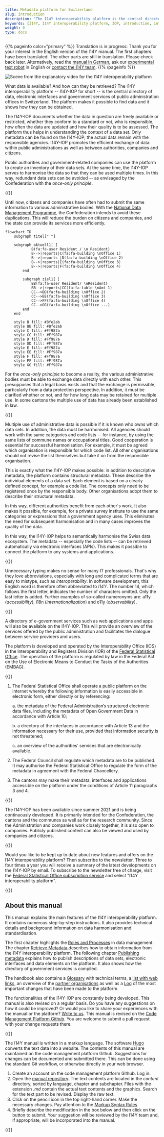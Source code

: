 ```yaml
---
title: Metadata platform for Switzerland 
slug: introduction
description: 'The I14Y interoperability platform is the central directory of data, electronic interfaces and government services in Switzerland. The platform also provides tools so that data can be used multiple times. This relieves the burden on companies, citizens and the authorities.'
keywords: [I14Y, I14Y interoperability platform, IOP, introduction, interoperability, multiple use, Switzerland, data set, electronic interface, data sets, electronic interface, API, once-only principle, secondary use of data, harmonisation, standardisation]]
weight: 0
type: docs
---
```


{{% pageinfo color="primary" %}}
Translation is in progress: Thank you for your interest in the English version of the I14Y manual. The first chapters have been translated. The other parts are still in translation. Please check back later. Alternatively, read the [manual in German](https://handbook.i14y.admin.ch), ask our [experimental text robot](https://www.i14y.admin.ch/de/labs/chatbot) in English or [contact the I14Y team](mailto:i14y@bfs.admin.ch).
{{% /pageinfo %}}


![ Scene from the explanatory video for the I14Y interoperability platform](/handbook/img/i14y-film_55.png)

What data is available? And how can they be retrieved? The I14Y interoperability platform -- I14Y-IOP for short -- is the central directory of data, electronic interfaces and government services of public administration offices in Switzerland. The platform makes it possible to find data and it shows how they can be obtained.

The I14Y-IOP documents whether the data in question are freely available or restricted, whether they conform to a standard or not, who is responsible, how often the data are updated and how their quality is to be assessed. The platform thus helps in understanding the context of a data set. Only metadata can be found on the I14Y-IOP; the actual data remain with the responsible agencies. I14Y-IOP promotes the efficient exchange of data within public administrations as well as between authorities, companies and citizens.

Public authorities and government-related companies can use the platform to create an inventory of their data sets. At the same time, the I14Y-IOP serves to harmonise the data so that they can be used multiple times. In this way, redundant data sets can be avoided -- as envisaged by the Confederation with the _once-only principle_.

{{<alert title=" What is the <i> once-only principle </i>?" color="info">}}

Until now, citizens and companies have often had to submit the same information to various administrative bodies.
With the [National Data Management Programme](https://www.bfs.admin.ch/bfs/en/home/nadb/nadb.html), the Confederation intends to avoid these duplications. This will reduce the burden on citizens and companies, and the state can provide its services more efficiently.

```mermaid
flowchart TD
    subgraph titel[" "]
        
    subgraph aktuell1[ ]
            B(fa:fa-user Resident / \n Resident)
            B-->|reports|C(fa:fa-building \nOffice 1)
            B-->|reports |D(fa:fa-building \nOffice 2)
            B-->|reports|E(fa:fa-building \nOffice 3)
            B-->|reports|F(fa:fa-building \nOffice 4)
        end
    
        subgraph ziel1[ ]
            BB(fa:fa-user Resident/ \nResident)
            BB-->|reports|CC(fa:fa-table \nAmt 1)
            CC-->DD(fa:fa-building \nOffice 2)
            CC-->EE(fa:fa-building \nOffice 3)
            CC-->FF(fa:fa-building \nOffice 4)
            CC-->GG(fa:fa-building \nOffice ...)
        end
    end
    
    style B fill: #Bfe2ab
    style BB fill: #Bfe2ab
    style C fill: #Ff987a
    style CC fill: #Ff987a
    style D fill: #Ff987a
    style DD fill: #Ff987a
    style E fill: #Ff987a
    style EE fill: #Ff987a
    style F fill: #Ff987a
    style FF fill: #Ff987a
    style GG fill: #Ff987a
```

For the _once-only principle_ to become a reality, the various administrative bodies must be able to exchange data directly with each other. This presupposes that a legal basis exists and that the exchange is permissible, particularly from a data protection perspective. In addition, it must be clarified whether or not, and for how long data may be retained for multiple use. In some cantons the multiple use of data has already been established in law.

{{</alert>}}

Multiple use of administrative data is possible if it is known who owns which data sets. In addition, the data must be harmonised. All agencies should work with the same categories and code lists -- for instance, by using the same lists of commune names or occupational titles. Good cooperation is essential for successful harmonisation. For example, it must be agreed which organisation is responsible for which code list. All other organisations should not revise the list themselves but take it on from the responsible organisation.

This is exactly what the I14Y-IOP makes possible: in addition to descriptive metadata, the platform contains structural metadata. These describe the individual elements of a data set. Each element is based on a clearly defined concept, for example a code list. The concepts only need to be registered once by the responsible body. Other organisations adopt them to describe their structural metadata.

In this way, different authorities benefit from each other's work. It also makes it possible, for example, for a private survey institute to use the same categories or expressions that a government agency uses. This eliminates the need for subsequent harmonisation and in many cases improves the quality of the data.

In this way, the I14Y-IOP helps to semantically harmonise the Swiss data ecosystem. The metadata -- especially the code lists -- can be retrieved automatically via electronic interfaces (APIs). This makes it possible to connect the platform to any systems and applications.

{{<alert title="What does I14Y mean?" color="info">}}

Unnecessary typing makes no sense for many IT professionals. That's why they love abbreviations, especially with long and complicated terms that are easy to mistype, such as _interoperability_. In software development, this English word is therefore often abbreviated to _I14Y_. The number 14, which follows the first letter, indicates the number of characters omitted. Only the last letter is added. Further examples of so-called numeronyms are: a11y (_accessibility_), i18n (_internationalization_) and o11y (_observability_).

{{</alert>}}

A directory of e-government services such as web applications and apps will also be available on the I14Y-IOP. This will provide an overview of the services offered by the public administration and facilitates the dialogue between service providers and users.

<!-- ![Scene on the government service directory from the explanatory video on the I14Y Interoperability Platform](/handbook/img/i14y-film_160.png) -->

The platform is developed and operated by the Interoperability Office (IOS) in the Interoperability and Registers Division (IOR) of the [Federal Statistical Office](https://www.bfs.admin.ch). The operation of the platform is regulated by law in the Federal Act on the Use of Electronic Means to Conduct the Tasks of the Authorities (EMBAG).

{{<card header="Statutory basis" title="__Art. 14 Interoperability Platform__" footer=" Federal Act on the Use of Electronic Means to Conduct the Tasks of the Authorities [(EMBAG)](https://www.fedlex.admin.ch/eli/fga/2023/787/de)">}}

1. The Federal Statistical Office shall operate a public platform on the internet whereby the following information is easily accessible in electronic form, either directly or by referencing:

    a. the metadata of the Federal Administration’s structured electronic data files, including the metadata of Open Government Data in accordance with Article 10;

    b. a directory of the interfaces in accordance with Article 13 and the information necessary for their use, provided that information security is not threatened;

    c. an overview of the authorities’ services that are electronically available.

2. The Federal Council shall regulate which metadata are to be published. It may authorise the Federal Statistical Office to regulate the form of the metadata in agreement with the Federal Chancellery.

 3. The cantons may make their metadata, interfaces and applications accessible on the platform under the conditions of Article 11 paragraphs 3 and 4.

{{</card>}}

The I14Y-IOP has been available since summer 2021 and is being continuously developed. It is primarily intended for the Confederation, the cantons and the communes as well as for the research community. Since the Administration and companies work closely together, it is also open to companies. Publicly published content can also be viewed and used by companies and citizens.

{{<alert title="Always stay up to date" color="success" >}}

Would you like to be kept up to date about new features and offers on the I14Y interoperability platform? Then subscribe to the newsletter. Three to four times a year you will receive a summary of the latest developments on the I14Y-IOP by email. To subscribe to the newsletter free of charge, visit the [Federal Statistical Office subscription service](https://www.bfs.admin.ch/bfs/en/home/services/contact/newsletter-subscription.html) and select "I14Y interoperability platform".

{{</alert>}}
 

## About this manual

This manual explains the main features of the I14Y interoperability platform. It contains numerous step-by-step instructions. It also provides technical details and background information on data harmonisation and standardisation.

The first chapter highlights the [Roles and Processes](/handbook/de/2_rollen_prozesse) in data management. The chapter [Retrieve Metadata
](/handbook/de/3_metadaten_abrufen) describes how to obtain information from the I14Y interoperability platform. The following chapter [Publishing metadata](/handbook/de/4_publikation) explains how to publish descriptions of data sets, electronic interfaces and data elements on the platform. It also shows how the directory of government services is compiled.

<!--Später ergänzen: Nebst den schriftlichen Anleitungen enthält dieses Handbuch auch einige Videotutorials.--> 
The handbook also contains a [Glossary](/handbook/de/7_glossar) with technical terms, a [list with web links](/handbook/de/6_anhang/weblinks), an overview of the [partner organisations](/handbook/de/8_partner) as well as a [Log](/handbook/de/6_anhang/changelog) of the most important changes that have been made to the platform.

The functionalities of the I14Y-IOP are constantly being developed. This manual is also revised on a regular basis. Do you have any suggestions on how it could be improved? Or would you like to share your experiences with the manual or the platform? [Write to us](mailto:i14y@bfs.admin.ch). This manual is revised on the [Code Management Platform Github](https://github.com/I14Y-ch/handbook/). You are welcome to submit a pull request with your change requests there.

{{<alert title="How to submit a pull request" color="success">}}

The I14Y manual is written in a markup language. The software [Hugo](https://gohugo.io) converts the text data into a website. The contents of this manual are maintained on the code management platform Github. Suggestions for changes can be documented and submitted there. This can be done using the standard Git workflow, or otherwise directly in your web browser.

1. Create an account on the code management platform Github. Log in.
2. Open the [manual repository](https://github.com/I14Y-ch/handbook/). The text contents are located in the _content_ directory, sorted by language, chapter and subchapter. Files with the extension _.md_ contain the actual text contents and the graphics. Search for the text part to be revised. Display the raw text. 
3. Click on the pencil icon in the top right-hand corner. Make the necessary changes. Pay attention to the [Markup Syntax Rules](https://www.markdownguide.org/basic-syntax/).
4. Briefly describe the modification in the box below and then click on the button to submit. Your suggestion will be reviewed by the I14Y team and, if appropriate, will be incorporated into the manual.

{{</alert>}}